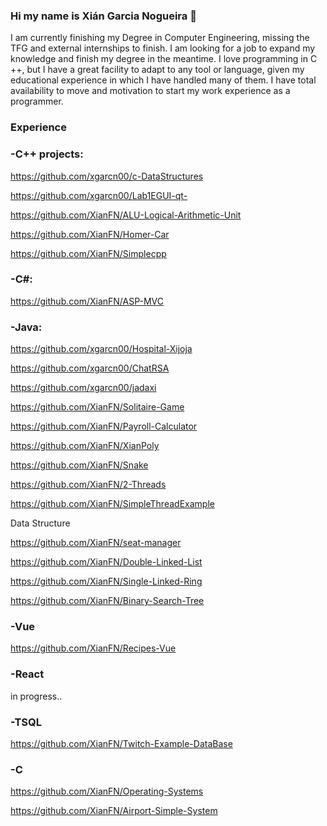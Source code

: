 ### Hi my name is Xián Garcia Nogueira 👋

I am currently finishing my Degree in Computer Engineering, missing the TFG and external internships to finish. I am looking for a job to expand my knowledge and finish my degree in the meantime. I love programming in C ++, but I have a great facility to adapt to any tool or language, given my educational experience in which I have handled many of them. I have total availability to move and motivation to start my work experience as a programmer.

### Experience


### -C++ projects:

https://github.com/xgarcn00/c-DataStructures

https://github.com/xgarcn00/Lab1EGUI-qt-

https://github.com/XianFN/ALU-Logical-Arithmetic-Unit

https://github.com/XianFN/Homer-Car

https://github.com/XianFN/Simplecpp


### -C#:

https://github.com/XianFN/ASP-MVC

### -Java:

https://github.com/xgarcn00/Hospital-Xijoja

https://github.com/xgarcn00/ChatRSA

https://github.com/xgarcn00/jadaxi

https://github.com/XianFN/Solitaire-Game

https://github.com/XianFN/Payroll-Calculator

https://github.com/XianFN/XianPoly

https://github.com/XianFN/Snake

https://github.com/XianFN/2-Threads

https://github.com/XianFN/SimpleThreadExample

Data Structure

https://github.com/XianFN/seat-manager

https://github.com/XianFN/Double-Linked-List

https://github.com/XianFN/Single-Linked-Ring

https://github.com/XianFN/Binary-Search-Tree

### -Vue

https://github.com/XianFN/Recipes-Vue

### -React

in progress..

### -TSQL

https://github.com/XianFN/Twitch-Example-DataBase

### -C

https://github.com/XianFN/Operating-Systems

https://github.com/XianFN/Airport-Simple-System


